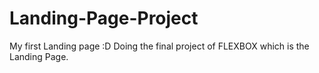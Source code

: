 # Landing-Page-Project
My first Landing page :D
Doing the final project of FLEXBOX which is the Landing Page. 